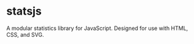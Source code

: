 statsjs
=======

A modular statistics library for JavaScript. Designed for use with HTML, CSS, and SVG.
